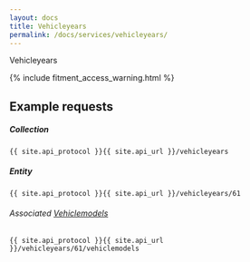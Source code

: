 ```yaml
---
layout: docs
title: Vehicleyears
permalink: /docs/services/vehicleyears/
---
```


[var_Vehiclemodels]: /docs/services/vehiclemodels

Vehicleyears

{% include fitment_access_warning.html %}

## Example requests

##### Collection
```
{{ site.api_protocol }}{{ site.api_url }}/vehicleyears
```

##### Entity
```
{{ site.api_protocol }}{{ site.api_url }}/vehicleyears/61
```

###### Associated [Vehiclemodels][var_Vehiclemodels] 
```
{{ site.api_protocol }}{{ site.api_url }}/vehicleyears/61/vehiclemodels
```
